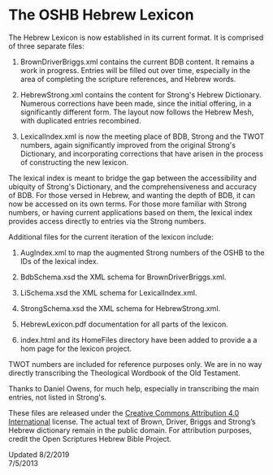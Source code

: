 #	The OSHB Hebrew Lexicon

The Hebrew Lexicon is now established in its current format.  It is
comprised of three separate files:

1.	BrownDriverBriggs.xml contains the current BDB content.  It remains
	a work in progress.  Entries will be filled out over time, especially
	in the area of completing the scripture references, and Hebrew words.

2.	HebrewStrong.xml contains the content for Strong's Hebrew Dictionary.
	Numerous corrections have been made, since the initial offering, in a
	significantly different form.  The layout now follows the Hebrew Mesh,
	with duplicated entries recombined.

3.	LexicalIndex.xml is now the meeting place of BDB, Strong and the
	TWOT numbers, again significantly improved from the original Strong's
	Dictionary, and incorporating corrections that have arisen in the
	process of constructing the new lexicon.

The lexical index is meant to bridge the gap between the accessibility
and ubiquity of Strong's Dictionary, and the comprehensiveness and
accuracy of BDB.  For those versed in Hebrew, and wanting the depth of
BDB, it can now be accessed on its own terms.  For those more familiar
with Strong numbers, or having current applications based on them, the
lexical index provides access directly to entries via the Strong numbers.

Additional files for the current iteration of the lexicon include:

1.	AugIndex.xml to map the augmented Strong numbers of the OSHB to the IDs
	of the lexical index.

2.	BdbSchema.xsd the XML schema for BrownDriverBriggs.xml.

3.	LiSchema.xsd the XML schema for LexicalIndex.xml.

4.	StrongSchema.xsd the XML schema for HebrewStrong.xml.

5.	HebrewLexicon.pdf documentation for all parts of the lexicon.

6.	index.html and its HomeFiles directory have been added to provide a
	a hom page for the lexicon project.

TWOT numbers are included for reference purposes only.  We are in no way
directly transcribing the Theological Wordbook of the Old Testament.

Thanks to Daniel Owens, for much help, especially in transcribing the
main entries, not listed in Strong's.

These files are released under the 
[Creative Commons Attribution 4.0 International](http://creativecommons.org/licenses/by/4.0/)
license. The actual text of Brown, Driver, Briggs and Strong’s Hebrew
dictionary remain in the public domain.  For attribution purposes,
credit the Open Scriptures Hebrew Bible Project. 

Updated 8/2/2019  
7/5/2013
